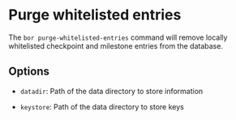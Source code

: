 # Purge whitelisted entries

The ```bor purge-whitelisted-entries``` command will remove locally whitelisted checkpoint and milestone entries from the database.

## Options

- ```datadir```: Path of the data directory to store information

- ```keystore```: Path of the data directory to store keys
